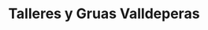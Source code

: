 ---
title: "Talleres y Gruas Valldeperas"
url: /guardiola-de-bergueda/talleres-y-gruas-valldeperas/
shop: Autowerkstatt
---